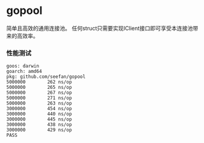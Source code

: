 # gopool
简单且高效的通用连接池。
任何struct只需要实现IClient接口即可享受本连接池带来的高效率。

### 性能测试

    goos: darwin
    goarch: amd64
    pkg: github.com/seefan/gopool
    5000000	       262 ns/op
    5000000	       265 ns/op
    5000000	       267 ns/op
    5000000	       271 ns/op
    5000000	       263 ns/op
    3000000	       454 ns/op
    3000000	       440 ns/op
    3000000	       445 ns/op
    3000000	       438 ns/op
    3000000	       429 ns/op
    PASS